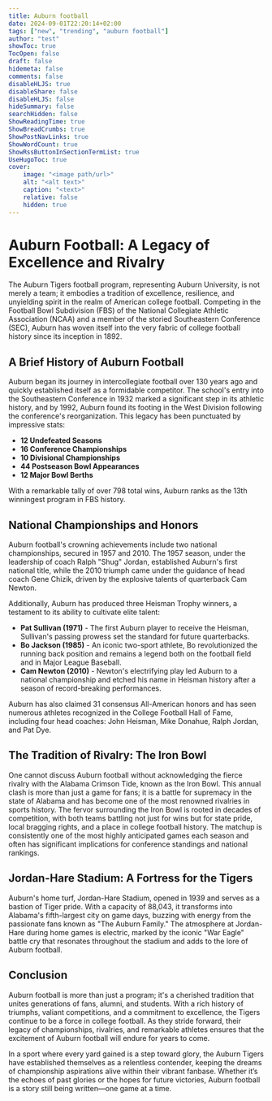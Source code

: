 ```yaml
---
title: Auburn football
date: 2024-09-01T22:20:14+02:00
tags: ["new", "trending", "auburn football"]
author: "test"
showToc: true
TocOpen: false
draft: false
hidemeta: false
comments: false
disableHLJS: true
disableShare: false
disableHLJS: false
hideSummary: false
searchHidden: false
ShowReadingTime: true
ShowBreadCrumbs: true
ShowPostNavLinks: true
ShowWordCount: true
ShowRssButtonInSectionTermList: true
UseHugoToc: true
cover:
    image: "<image path/url>"
    alt: "<alt text>"
    caption: "<text>"
    relative: false
    hidden: true
---
```

# Auburn Football: A Legacy of Excellence and Rivalry

The Auburn Tigers football program, representing Auburn University, is not merely a team; it embodies a tradition of excellence, resilience, and unyielding spirit in the realm of American college football. Competing in the Football Bowl Subdivision (FBS) of the National Collegiate Athletic Association (NCAA) and a member of the storied Southeastern Conference (SEC), Auburn has woven itself into the very fabric of college football history since its inception in 1892.

## A Brief History of Auburn Football

Auburn began its journey in intercollegiate football over 130 years ago and quickly established itself as a formidable competitor. The school's entry into the Southeastern Conference in 1932 marked a significant step in its athletic history, and by 1992, Auburn found its footing in the West Division following the conference's reorganization. This legacy has been punctuated by impressive stats: 

- **12 Undefeated Seasons**
- **16 Conference Championships**
- **10 Divisional Championships**
- **44 Postseason Bowl Appearances**
- **12 Major Bowl Berths**

With a remarkable tally of over 798 total wins, Auburn ranks as the 13th winningest program in FBS history.

## National Championships and Honors

Auburn football's crowning achievements include two national championships, secured in 1957 and 2010. The 1957 season, under the leadership of coach Ralph "Shug" Jordan, established Auburn's first national title, while the 2010 triumph came under the guidance of head coach Gene Chizik, driven by the explosive talents of quarterback Cam Newton.

Additionally, Auburn has produced three Heisman Trophy winners, a testament to its ability to cultivate elite talent:

- **Pat Sullivan (1971)** - The first Auburn player to receive the Heisman, Sullivan's passing prowess set the standard for future quarterbacks.
- **Bo Jackson (1985)** - An iconic two-sport athlete, Bo revolutionized the running back position and remains a legend both on the football field and in Major League Baseball.
- **Cam Newton (2010)** - Newton's electrifying play led Auburn to a national championship and etched his name in Heisman history after a season of record-breaking performances.

Auburn has also claimed 31 consensus All-American honors and has seen numerous athletes recognized in the College Football Hall of Fame, including four head coaches: John Heisman, Mike Donahue, Ralph Jordan, and Pat Dye.

## The Tradition of Rivalry: The Iron Bowl

One cannot discuss Auburn football without acknowledging the fierce rivalry with the Alabama Crimson Tide, known as the Iron Bowl. This annual clash is more than just a game for fans; it is a battle for supremacy in the state of Alabama and has become one of the most renowned rivalries in sports history. The fervor surrounding the Iron Bowl is rooted in decades of competition, with both teams battling not just for wins but for state pride, local bragging rights, and a place in college football history. The matchup is consistently one of the most highly anticipated games each season and often has significant implications for conference standings and national rankings.

## Jordan-Hare Stadium: A Fortress for the Tigers

Auburn's home turf, Jordan-Hare Stadium, opened in 1939 and serves as a bastion of Tiger pride. With a capacity of 88,043, it transforms into Alabama's fifth-largest city on game days, buzzing with energy from the passionate fans known as "The Auburn Family." The atmosphere at Jordan-Hare during home games is electric, marked by the iconic "War Eagle" battle cry that resonates throughout the stadium and adds to the lore of Auburn football.

## Conclusion

Auburn football is more than just a program; it's a cherished tradition that unites generations of fans, alumni, and students. With a rich history of triumphs, valiant competitions, and a commitment to excellence, the Tigers continue to be a force in college football. As they stride forward, their legacy of championships, rivalries, and remarkable athletes ensures that the excitement of Auburn football will endure for years to come. 

In a sport where every yard gained is a step toward glory, the Auburn Tigers have established themselves as a relentless contender, keeping the dreams of championship aspirations alive within their vibrant fanbase. Whether it’s the echoes of past glories or the hopes for future victories, Auburn football is a story still being written—one game at a time.
